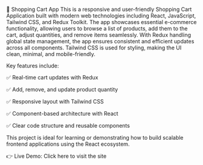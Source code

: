 🛒 Shopping Cart App
This is a responsive and user-friendly Shopping Cart Application built with modern web technologies including React, JavaScript, Tailwind CSS, and Redux Toolkit. The app showcases essential e-commerce functionality, allowing users to browse a list of products, add them to the cart, adjust quantities, and remove items seamlessly. With Redux handling global state management, the app ensures consistent and efficient updates across all components. Tailwind CSS is used for styling, making the UI clean, minimal, and mobile-friendly.

Key features include:

✅ Real-time cart updates with Redux

✅ Add, remove, and update product quantity

✅ Responsive layout with Tailwind CSS

✅ Component-based architecture with React

✅ Clear code structure and reusable components

This project is ideal for learning or demonstrating how to build scalable frontend applications using the React ecosystem.

👉 Live Demo: Click here to visit the site
